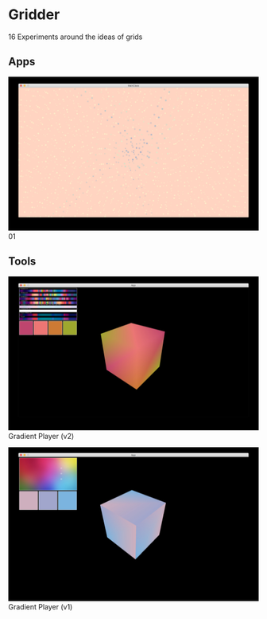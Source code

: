 # Gridder

16 Experiments around the ideas of grids

## Apps

![Screenshot 01](doc/01.jpg)
01

## Tools


![Gradient Player](doc/gradient-player-v2.jpg)
Gradient Player (v2)

![Gradient Player](doc/gradient-player-v1.jpg)
Gradient Player (v1)
